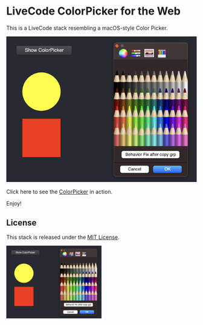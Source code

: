 # LiveCode ColorPicker for the Web

This is a LiveCode stack resembling a macOS-style Color Picker.

![image](https://raw.githubusercontent.com/RolfKocherhans/ColorPicker/refs/heads/main/ColorPicker.png)


Click here to see the [ColorPicker](https://rolfkocherhans.github.io/ColorPicker/) in action.


Enjoy!

## License

This stack is released under the [MIT License](https://opensource.org/licenses/MIT).

<img src="https://raw.githubusercontent.com/RolfKocherhans/ColorPicker/refs/heads/main/ColorPicker.png" alt="Alt Text" style="width:50%; height:auto;">
